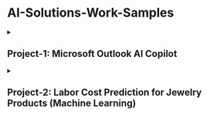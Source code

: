 # AI-Solutions-Work-Samples

<details>
<summary><h2>Project-1: Microsoft Outlook AI Copilot</h2></summary>

<img src="https://github.com/user-attachments/assets/d0e29b9b-8f5e-4e5f-86a9-9abdaaa919ae" width="100" height="100">&emsp;
<img src="https://github.com/user-attachments/assets/bcc16f6d-0aa3-48b8-b073-fc6f5cd6f5ff" width="200" height="54">&emsp; &emsp;
<img src="https://github.com/user-attachments/assets/a7933dab-8ee3-49e1-9247-6e3f41c82e0b" width="100" height="100">&emsp; &emsp;
<img src="https://github.com/user-attachments/assets/af0cee93-706e-4116-a91e-2f6253c9bb0e" width="65" height="55.5">&emsp;
<img src="https://github.com/user-attachments/assets/a6433c12-2120-4b8d-8eaa-f540b5bd306d" width="240" height="54">


### About:
Microsoft Outlook AI Copilot is a custom add-in app that integrates the capabilities of ChatGPT within the Microsoft Outlook Mail app. Specially developed for client-facing teams, this app aims to:
- Increase team members' efficiency                [saving at least 5 hours/week with AI-powered email drafting]
- Reduce a company's overall turnaround time       [enabling team members to keep track of action items with AI-powered task list generator]
- Reduce errors in written communication           [grammar and tone correction using AI]
- Enable teams to seek professional advice from AI [users can chat with the AI assistant and get advice on an email message]

As a result, this will elevate a company's customer service and enable teams to focus more on what matters.

### Samples:
<img src="https://github.com/user-attachments/assets/5a67bb6f-93f8-4657-ba6d-d9729971e71a" width="" height=""><br><br>
<img src="https://github.com/user-attachments/assets/7dfc8960-4f08-486f-9fe8-9f284f7cced8" width="" height="">
</details>



<details>
<summary><h2>Project-2: Labor Cost Prediction for Jewelry Products (Machine Learning)</h2></summary>

<img src="https://github.com/user-attachments/assets/c41ac9eb-a181-436e-ae28-9164b1b1d4ff" width="130" height="100">&emsp;
<img src="https://github.com/user-attachments/assets/acc76afb-66c4-4528-95ad-532bbb9efae8" width="125" height="100">&emsp;
<img src="https://github.com/user-attachments/assets/4afeeb10-28d8-41a3-b4de-1967f05cf108" width="100" height="100">&emsp;
<img src="https://github.com/user-attachments/assets/8836fc70-2e35-43e0-a4bb-ac0674a81fde" width="180" height="110">&emsp;
<img src="https://github.com/user-attachments/assets/7bfd8d5c-5098-4c39-b40c-ee9bcec1b3f2" width="186" height="134">


### About:
This is a custom app that takes user input through a form and returns the predicted labor cost for a jewellery product with ~85%. In addition to getting AI predictions, users can also **retrain models** without any coding, **provide feedback to AI** through an intuitive interface, as well as **bulk upload new training data** as needed.

Specially developed for sales teams to quickly quote a price to customers, this app aims to:
- Increase accuracy of price quoted to customers   [making overall costs more predictable for customers]
- Increase team members' efficiency                [no more manual calculation and faster price estimation]


### Samples:
<img src="https://github.com/user-attachments/assets/f5f1a85c-8eab-4b92-805d-7779fdd49166" width="" height=""><br><br>
<img src="https://github.com/user-attachments/assets/b2b8840f-b6d5-4d21-834b-ee35c923ef91" width="" height=""><br><br>
<img src="https://github.com/user-attachments/assets/6a626f10-4675-4861-ba41-63c048b3c486" width="" height=""><br><br>
</details>
